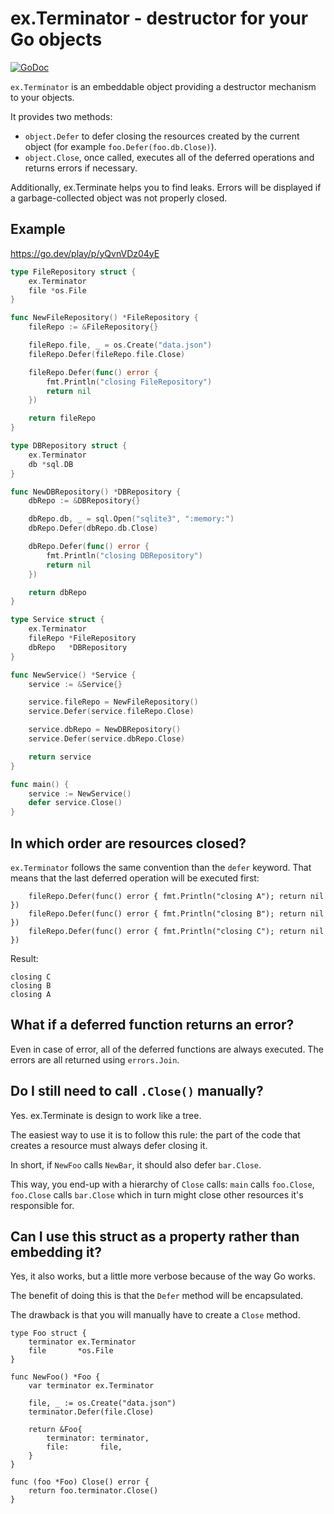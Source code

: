 # ex.Terminator - destructor for your Go objects

[![GoDoc](https://godoc.org/github.com/Seb-C/ex?status.svg)](https://pkg.go.dev/github.com/Seb-C/ex)

`ex.Terminator` is an embeddable object providing a destructor mechanism to your objects.

It provides two methods:
- `object.Defer` to defer closing the resources created by the current object (for example `foo.Defer(foo.db.Close)`).
- `object.Close`, once called, executes all of the deferred operations and returns errors if necessary.

Additionally, ex.Terminate helps you to find leaks. Errors will be displayed if a garbage-collected object was not properly closed.

## Example

https://go.dev/play/p/yQvnVDz04yE

```go
type FileRepository struct {
	ex.Terminator
	file *os.File
}

func NewFileRepository() *FileRepository {
	fileRepo := &FileRepository{}

	fileRepo.file, _ = os.Create("data.json")
	fileRepo.Defer(fileRepo.file.Close)

	fileRepo.Defer(func() error {
		fmt.Println("closing FileRepository")
		return nil
	})

	return fileRepo
}

type DBRepository struct {
	ex.Terminator
	db *sql.DB
}

func NewDBRepository() *DBRepository {
	dbRepo := &DBRepository{}

	dbRepo.db, _ = sql.Open("sqlite3", ":memory:")
	dbRepo.Defer(dbRepo.db.Close)

	dbRepo.Defer(func() error {
		fmt.Println("closing DBRepository")
		return nil
	})

	return dbRepo
}

type Service struct {
	ex.Terminator
	fileRepo *FileRepository
	dbRepo   *DBRepository
}

func NewService() *Service {
	service := &Service{}

	service.fileRepo = NewFileRepository()
	service.Defer(service.fileRepo.Close)

	service.dbRepo = NewDBRepository()
	service.Defer(service.dbRepo.Close)

	return service
}

func main() {
	service := NewService()
	defer service.Close()
}
```

## In which order are resources closed?

`ex.Terminator` follows the same convention than the `defer` keyword. That means that the last deferred operation will be executed first:

```
	fileRepo.Defer(func() error { fmt.Println("closing A"); return nil })
	fileRepo.Defer(func() error { fmt.Println("closing B"); return nil })
	fileRepo.Defer(func() error { fmt.Println("closing C"); return nil })
```

Result:

```
closing C
closing B
closing A
```

## What if a deferred function returns an error?

Even in case of error, all of the deferred functions are always executed. The errors are all returned using `errors.Join`.

## Do I still need to call `.Close()` manually?

Yes. ex.Terminate is design to work like a tree.

The easiest way to use it is to follow this rule: the part of the code that creates a resource must always defer closing it.

In short, if `NewFoo` calls `NewBar`, it should also defer `bar.Close`.

This way, you end-up with a hierarchy of `Close` calls: `main` calls `foo.Close`, `foo.Close` calls `bar.Close` which in turn might close other resources it's responsible for.

## Can I use this struct as a property rather than embedding it?

Yes, it also works, but a little more verbose because of the way Go works.

The benefit of doing this is that the `Defer` method will be encapsulated.

The drawback is that you will manually have to create a `Close` method.

```
type Foo struct {
	terminator ex.Terminator
	file       *os.File
}

func NewFoo() *Foo {
	var terminator ex.Terminator

	file, _ := os.Create("data.json")
	terminator.Defer(file.Close)

	return &Foo{
		terminator: terminator,
		file:       file,
	}
}

func (foo *Foo) Close() error {
	return foo.terminator.Close()
}
```
